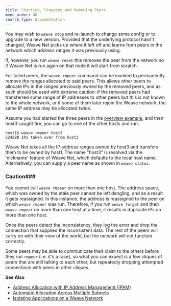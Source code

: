 ```yaml
---
title: Starting, Stopping and Removing Peers
menu_order: 40
search_type: Documentation
---
```



You may wish to `weave stop` and re-launch to change some config or to
upgrade to a new version. Provided that the underlying protocol hasn't
changed, Weave Net picks up where it left off and learns from peers in
the network which address ranges it was previously using.

If, however, you run `weave reset` this removes the peer from the
network so if Weave Net is run again on that node it will start from
scratch.

For failed peers, the `weave rmpeer` command can be invoked to
permanently remove the ranges allocated to said peers.  This allows
other peers to allocate IPs in the ranges previously owned by the
removed peers, and as such should be used with extreme caution: if the
removed peers had transferred some range of IP addresses to other
peers but this is not known to the whole network, or if some of them
later rejoin the Weave network, the same IP address may be allocated
twice.

Assume you had started the three peers in the
[overview example](/site/tasks/ipam/ipam.md), and then host3
caught fire, you can go to one of the other hosts and run:

    host1$ weave rmpeer host3
    524288 IPs taken over from host3

Weave Net takes all the IP address ranges owned by host3 and transfers
them to be owned by host1. The name "host3" is resolved via the
'nickname' feature of Weave Net, which defaults to the local host
name. Alternatively, you can supply a peer name as shown in `weave status`.

### <a name="caution-rmpeer"></a>Caution###

You cannot call `weave rmpeer` on more than one host. The address
space, which was owned by the stale peer cannot be left dangling, and
as a result it gets reassigned. In this instance, the address is
reassigned to the peer on which `weave rmpeer` was run. Therefore, if
you run `weave forget` and then `weave rmpeer` on more than one host
at a time, it results in duplicate IPs on more than one host.

Once the peers detect the inconsistency, they log the error and drop
the connection that supplied the inconsistent data. The rest of the
peers will carry on with their view of the world, but the network will
not function correctly.

Some peers may be able to communicate their claim to the others before
they run `rmpeer` (i.e. it's a race), so what you can expect is a few
cliques of peers that are still talking to each other, but repeatedly
dropping attempted connections with peers in other cliques.

**See Also**

 * [Address Allocation with IP Address Management (IPAM)](/site/tasks/ipam/ipam.md)
 * [Automatic Allocation Across Multiple Subnets](/site/tasks/ipam/allocation-multi-ipam.md)
 * [Isolating Applications on a Weave Network](/site/tasks/manage/application-isolation.md)

